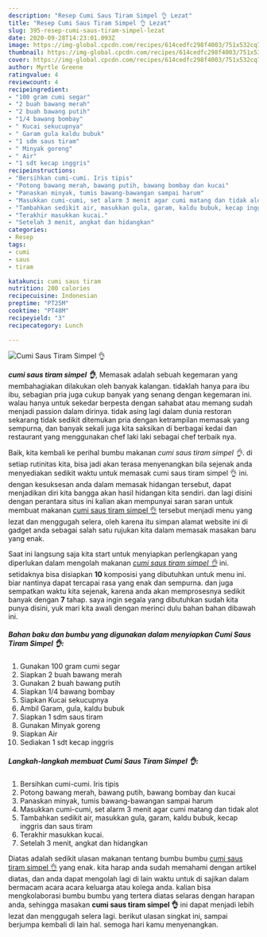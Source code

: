 ```yaml
---
description: "Resep Cumi Saus Tiram Simpel 👌 Lezat"
title: "Resep Cumi Saus Tiram Simpel 👌 Lezat"
slug: 395-resep-cumi-saus-tiram-simpel-lezat
date: 2020-09-28T14:23:01.093Z
image: https://img-global.cpcdn.com/recipes/614cedfc298f4003/751x532cq70/cumi-saus-tiram-simpel-👌-foto-resep-utama.jpg
thumbnail: https://img-global.cpcdn.com/recipes/614cedfc298f4003/751x532cq70/cumi-saus-tiram-simpel-👌-foto-resep-utama.jpg
cover: https://img-global.cpcdn.com/recipes/614cedfc298f4003/751x532cq70/cumi-saus-tiram-simpel-👌-foto-resep-utama.jpg
author: Myrtle Greene
ratingvalue: 4
reviewcount: 4
recipeingredient:
- "100 gram cumi segar"
- "2 buah bawang merah"
- "2 buah bawang putih"
- "1/4 bawang bombay"
- " Kucai sekucupnya"
- " Garam gula kaldu bubuk"
- "1 sdm saus tiram"
- " Minyak goreng"
- " Air"
- "1 sdt kecap inggris"
recipeinstructions:
- "Bersihkan cumi-cumi. Iris tipis"
- "Potong bawang merah, bawang putih, bawang bombay dan kucai"
- "Panaskan minyak, tumis bawang-bawangan sampai harum"
- "Masukkan cumi-cumi, set alarm 3 menit agar cumi matang dan tidak alot"
- "Tambahkan sedikit air, masukkan gula, garam, kaldu bubuk, kecap inggris dan saus tiram"
- "Terakhir masukkan kucai."
- "Setelah 3 menit, angkat dan hidangkan"
categories:
- Resep
tags:
- cumi
- saus
- tiram

katakunci: cumi saus tiram 
nutrition: 280 calories
recipecuisine: Indonesian
preptime: "PT25M"
cooktime: "PT48M"
recipeyield: "3"
recipecategory: Lunch

---
```



![Cumi Saus Tiram Simpel 👌](https://img-global.cpcdn.com/recipes/614cedfc298f4003/751x532cq70/cumi-saus-tiram-simpel-👌-foto-resep-utama.jpg)

<b><i>cumi saus tiram simpel 👌</i></b>, Memasak adalah sebuah kegemaran yang membahagiakan dilakukan oleh banyak kalangan. tidaklah hanya para ibu ibu, sebagian pria juga cukup banyak yang senang dengan kegemaran ini. walau hanya untuk sekedar berpesta dengan sahabat atau memang sudah menjadi passion dalam dirinya. tidak asing lagi dalam dunia restoran sekarang tidak sedikit ditemukan pria dengan ketrampilan memasak yang sempurna, dan banyak sekali juga kita saksikan di berbagai kedai dan restaurant yang menggunakan chef laki laki sebagai chef terbaik nya.



Baik, kita kembali ke perihal bumbu makanan <i>cumi saus tiram simpel 👌</i>. di setiap rutinitas kita, bisa jadi akan terasa menyenangkan bila sejenak anda menyediakan sedikit waktu untuk memasak cumi saus tiram simpel 👌 ini. dengan kesuksesan anda dalam memasak hidangan tersebut, dapat menjadikan diri kita bangga akan hasil hidangan kita sendiri. dan lagi disini dengan perantara situs ini kalian akan mempunyai saran saran untuk membuat makanan <u>cumi saus tiram simpel 👌</u> tersebut menjadi menu yang lezat dan menggugah selera, oleh karena itu simpan alamat website ini di gadget anda sebagai salah satu rujukan kita dalam memasak masakan baru yang enak.


Saat ini langsung saja kita start untuk menyiapkan perlengkapan yang diperlukan dalam mengolah makanan <u><i>cumi saus tiram simpel 👌</i></u> ini. setidaknya bisa disiapkan <b>10</b> komposisi yang dibutuhkan untuk menu ini. biar nantinya dapat tercapai rasa yang enak dan sempurna. dan juga sempatkan waktu kita sejenak, karena anda akan memprosesnya sedikit banyak dengan <b>7</b> tahap. saya ingin segala yang dibutuhkan sudah kita punya disini, yuk mari kita awali dengan merinci dulu bahan bahan dibawah ini.

<!--inarticleads1-->

##### Bahan baku dan bumbu yang digunakan dalam menyiapkan Cumi Saus Tiram Simpel 👌:

1. Gunakan 100 gram cumi segar
1. Siapkan 2 buah bawang merah
1. Gunakan 2 buah bawang putih
1. Siapkan 1/4 bawang bombay
1. Siapkan  Kucai sekucupnya
1. Ambil  Garam, gula, kaldu bubuk
1. Siapkan 1 sdm saus tiram
1. Gunakan  Minyak goreng
1. Siapkan  Air
1. Sediakan 1 sdt kecap inggris




<!--inarticleads2-->

##### Langkah-langkah membuat Cumi Saus Tiram Simpel 👌:

1. Bersihkan cumi-cumi. Iris tipis
1. Potong bawang merah, bawang putih, bawang bombay dan kucai
1. Panaskan minyak, tumis bawang-bawangan sampai harum
1. Masukkan cumi-cumi, set alarm 3 menit agar cumi matang dan tidak alot
1. Tambahkan sedikit air, masukkan gula, garam, kaldu bubuk, kecap inggris dan saus tiram
1. Terakhir masukkan kucai.
1. Setelah 3 menit, angkat dan hidangkan




Diatas adalah sedikit ulasan makanan tentang bumbu bumbu <u>cumi saus tiram simpel 👌</u> yang enak. kita harap anda sudah memahami dengan artikel diatas, dan anda dapat mengolah lagi di lain waktu untuk di sajikan dalam bermacam acara acara keluarga atau kolega anda. kalian bisa mengkolaborasi bumbu bumbu yang tertera diatas selaras dengan harapan anda, sehingga masakan <b>cumi saus tiram simpel 👌</b> ini dapat menjadi lebih lezat dan menggugah selera lagi. berikut ulasan singkat ini, sampai berjumpa kembali di lain hal. semoga hari kamu menyenangkan.
